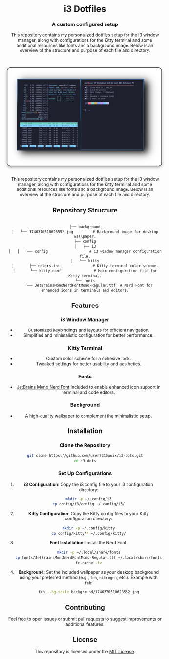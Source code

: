 <div align="center">

# i3 Dotfiles
### A custom configured setup 


This repository contains my personalized dotfiles setup for the i3 window manager, along with configurations for the Kitty terminal and some additional resources like fonts and a background image. Below is an overview of the structure and purpose of each file and directory.


<img src="background/img.png" align="right" alt=" Preview" width="1050" style="display: block; margin: 32px auto; border: 2px solid #555; border-radius: 12px; box-shadow: 0 4px 10px rgba(0, 0, 0, 0.3);">


This repository contains my personalized dotfiles setup for the i3 window manager, along with configurations for the Kitty terminal and some additional resources like fonts and a background image. Below is an overview of the structure and purpose of each file and directory.

## Repository Structure

```
.
├── background
│   └── 1746370510628552.jpg         # Background image for desktop wallpaper.
├── config
│   ├── i3
│   │   └── config                   # i3 window manager configuration file.
│   └── kitty
│       ├── colors.ini               # Kitty terminal color scheme.
│       └── kitty.conf               # Main configuration file for Kitty terminal.
└── fonts
    └── JetBrainsMonoNerdFontMono-Regular.ttf  # Nerd Font for enhanced icons in terminals and editors.
```

## Features

### i3 Window Manager

* Customized keybindings and layouts for efficient navigation.
* Simplified and minimalistic configuration for better performance.

### Kitty Terminal

* Custom color scheme for a cohesive look.
* Tweaked settings for better usability and aesthetics.

### Fonts

* [JetBrains Mono Nerd Font](https://www.nerdfonts.com/) included to enable enhanced icon support in terminal and code editors.

### Background

* A high-quality wallpaper to complement the minimalistic setup.

## Installation

### Clone the Repository

```bash
git clone https://github.com/user7210unix/i3-dots.git
cd i3-dots
```

### Set Up Configurations

1. **i3 Configuration**:
   Copy the i3 config file to your i3 configuration directory:

   ```bash
   mkdir -p ~/.config/i3
   cp config/i3/config ~/.config/i3/
   ```

2. **Kitty Configuration**:
   Copy the Kitty config files to your Kitty configuration directory:

   ```bash
   mkdir -p ~/.config/kitty
   cp config/kitty/* ~/.config/kitty/
   ```

3. **Font Installation**:
   Install the Nerd Font:

   ```bash
   mkdir -p ~/.local/share/fonts
   cp fonts/JetBrainsMonoNerdFontMono-Regular.ttf ~/.local/share/fonts/
   fc-cache -fv
   ```

4. **Background**:
   Set the included wallpaper as your desktop background using your preferred method (e.g., `feh`, `nitrogen`, etc.).
   Example with `feh`:

   ```bash
   feh --bg-scale background/1746370510628552.jpg
   ```

## Contributing

Feel free to open issues or submit pull requests to suggest improvements or additional features.

## License

This repository is licensed under the [MIT License](LICENSE).

